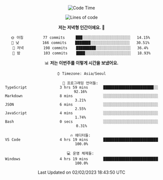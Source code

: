 <div align="center">

<br />

 <!--START_SECTION:waka-->
![Code Time](http://img.shields.io/badge/Code%20Time-273%20hrs%2028%20mins-blue)

![Lines of code](https://img.shields.io/badge/%EC%A0%80%EB%8A%94%20%EC%97%AC%ED%83%9C%EA%B9%8C%EC%A7%80%20-503%20Thousand%20%EC%A4%84%EC%9D%98%20%EC%BD%94%EB%93%9C%EB%A5%BC%20%EC%9E%91%EC%84%B1%ED%96%88%EC%96%B4%EC%9A%94.-blue)

**저는 저녁형 인간이에요. 🦉** 

```text
🌞 아침         77 commits     ███░░░░░░░░░░░░░░░░░░░░░░   14.15% 
🌆 낮　         166 commits    ███████░░░░░░░░░░░░░░░░░░   30.51% 
🌃 저녁         198 commits    █████████░░░░░░░░░░░░░░░░   36.4% 
🌙 밤　         103 commits    ████░░░░░░░░░░░░░░░░░░░░░   18.93%

```


📊 **저는 이번주를 이렇게 시간을 보냈어요.** 

```text
⌚︎ Timezone: Asia/Seoul

💬 프로그래밍 언어들: 
TypeScript               3 hrs 59 mins       ███████████████████████░░   92.16% 
Markdown                 8 mins              ░░░░░░░░░░░░░░░░░░░░░░░░░   3.21% 
JSON                     6 mins              ░░░░░░░░░░░░░░░░░░░░░░░░░   2.55% 
JavaScript               4 mins              ░░░░░░░░░░░░░░░░░░░░░░░░░   1.74% 
Bash                     0 secs              ░░░░░░░░░░░░░░░░░░░░░░░░░   0.31%

🔥 에디터들: 
VS Code                  4 hrs 19 mins       █████████████████████████   100.0%

💻 운영 체제들: 
Windows                  4 hrs 19 mins       █████████████████████████   100.0%

```


 Last Updated on 02/02/2023 18:43:50 UTC
<!--END_SECTION:waka-->

</div>
